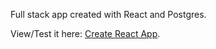 Full stack app created with React and Postgres.

View/Test it here: [Create React App](https://smart-brain-app-fend.herokuapp.com/).


